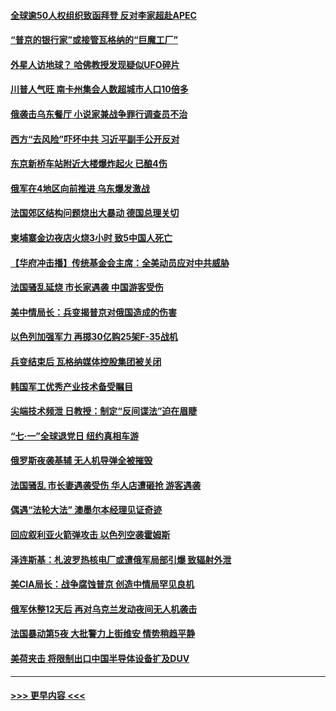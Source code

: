 #### [全球逾50人权组织致函拜登 反对李家超赴APEC](../pages/prog202/a103742413.md?t=07032143) 
#### [“普京的银行家”或接管瓦格纳的“巨魔工厂”](../pages/prog202/a103742421.md?t=07032143) 
#### [外星人访地球？ 哈佛教授发现疑似UFO碎片](../pages/prog202/a103742418.md?t=07032143) 
#### [川普人气旺 南卡州集会人数超城市人口10倍多](../pages/prog202/a103742407.md?t=07032143) 
#### [俄袭击乌东餐厅 小说家兼战争罪行调查员不治](../pages/prog202/a103742392.md?t=07032143) 
#### [西方“去风险”吓坏中共 习近平副手公开反对](../pages/prog202/a103742391.md?t=07032143) 
#### [东京新桥车站附近大楼爆炸起火 已酿4伤](../pages/prog202/a103742355.md?t=07032143) 
#### [俄军在4地区向前推进 乌东爆发激战](../pages/prog202/a103742326.md?t=07032143) 
#### [法国郊区结构问题烧出大暴动 德国总理关切](../pages/prog202/a103742284.md?t=07032143) 
#### [柬埔寨金边夜店火烧3小时 致5中国人死亡](../pages/prog202/a103742248.md?t=07032143) 
#### [【华府冲击播】传统基金会主席：全美动员应对中共威胁](../pages/prog202/a103742184.md?t=07032143) 
#### [法国骚乱延烧 市长家遇袭 中国游客受伤](../pages/prog202/a103742181.md?t=07032143) 
#### [美中情局长：兵变揭普京对俄国造成的伤害](../pages/prog202/a103742180.md?t=07032143) 
#### [以色列加强军力 再掷30亿购25架F-35战机](../pages/prog202/a103742179.md?t=07032143) 
#### [兵变结束后 瓦格纳媒体控股集团被关闭](../pages/prog202/a103742155.md?t=07032143) 
#### [韩国军工优秀产业技术备受瞩目](../pages/prog202/a103742069.md?t=07032143) 
#### [尖端技术频泄 日教授：制定“反间谍法”迫在眉睫](../pages/prog202/a103742067.md?t=07032143) 
#### [“七·一”全球退党日 纽约真相车游](../pages/prog202/a103742074.md?t=07032143) 
#### [俄罗斯夜袭基辅 无人机导弹全被摧毁](../pages/prog202/a103742066.md?t=07032143) 
#### [法国骚乱 市长妻遇袭受伤 华人店遭砸抢 游客遇袭](../pages/prog202/a103742044.md?t=07032143) 
#### [偶遇“法轮大法” 澳墨尔本经理见证奇迹](../pages/prog202/a103742007.md?t=07032143) 
#### [回应叙利亚火箭弹攻击 以色列空袭霍姆斯](../pages/prog202/a103741984.md?t=07032143) 
#### [泽连斯基：札波罗热核电厂或遭俄军局部引爆 致辐射外泄](../pages/prog202/a103741980.md?t=07032143) 
#### [美CIA局长：战争腐蚀普京 创造中情局罕见良机](../pages/prog202/a103741973.md?t=07032143) 
#### [俄军休整12天后 再对乌克兰发动夜间无人机袭击](../pages/prog202/a103741956.md?t=07032143) 
#### [法国暴动第5夜 大批警力上街维安 情势稍趋平静](../pages/prog202/a103741931.md?t=07032143) 
#### [美荷夹击 将限制出口中国半导体设备扩及DUV](../pages/prog202/a103741919.md?t=07032143) 

----
#### [ >>> 更早内容 <<< ](../indexes/prog202-earlier.md)

